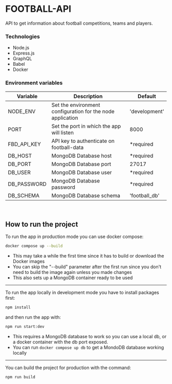 # FOOTBALL-API

API to get information about football competitions, teams and players.

### Technologies
- Node.js
- Express.js
- GraphQL
- Babel
- Docker

### Environment variables
| Variable    | Description                                                | Default       |
| ----------- | ---------------------------------------------------------- | ------------- |
| NODE_ENV    | Set the environment configuration for the node application | 'development' |
| PORT        | Set the port in which the app will listen                  | 8000          |
| FBD_API_KEY | API key to authenticate on football-data                   | *required     |
| DB_HOST     | MongoDB Database host                                      | *required     |
| DB_PORT     | MongoDB Database port                                      | 27017         |
| DB_USER     | MongoDB Database user                                      | *required     |
| DB_PASSWORD | MongoDB Database password                                  | *required     |
| DB_SCHEMA   | MongoDB Database schema                                    | 'football_db' |

<br />

## How to run the project

To run the app in production mode you can use docker compose:
```sh
docker compose up --build
```
* This may take a while the first time since it has to build or download the Docker images
* You can skip the "--build" parameter after the first run since you don't need to build the image again unless you made changes
* This also sets up a MongoDB container ready to be used

<hr>
To run the app locally in development mode you have to install packages first:

```sh
npm install
```
and then run the app with:

```sh
npm run start:dev
```

* This requires a MongoDB database to work so you can use a local db,
or a docker container with the db port exposed.
* You can run `docker compose up db` to get a MondoDB database working locally

<hr>
You can build the project for production with the command:

```sh
npm run build
```